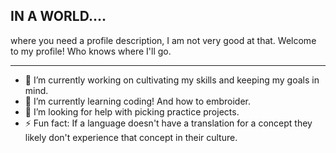 ## IN A WORLD....
where you need a profile description, I am not very good at that. Welcome to my profile! Who knows where I'll go.


---
- 🔭 I’m currently working on cultivating my skills and keeping my goals in mind.
- 🌱 I’m currently learning coding! And how to embroider.
- 🤔 I’m looking for help with picking practice projects.
- ⚡ Fun fact: If a language doesn't have a translation for a concept they likely don't experience that concept in their culture. 

<!--
**ramble-onward/ramble-onward** is a ✨ _special_ ✨ repository because its `README.md` (this file) appears on your GitHub profile.
Quickstart for writing on GitHub https://docs.github.com/en/get-started/writing-on-github/getting-started-with-writing-and-formatting-on-github/quickstart-for-writing-on-github
-->
